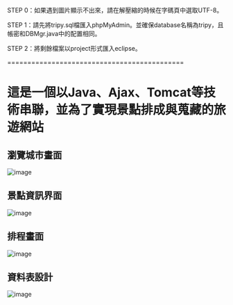 STEP 0：如果遇到圖片顯示不出來，請在解壓縮的時候在字碼頁中選取UTF-8。  

STEP 1：請先將tripy.sql檔匯入phpMyAdmin。並確保database名稱為tripy，且帳密和DBMgr.java中的配置相同。   

STEP 2：將剩餘檔案以project形式匯入eclipse。 

============================================
# 這是一個以Java、Ajax、Tomcat等技術串聯，並為了實現景點排成與蒐藏的旅遊網站
## 瀏覽城市畫面
![image](https://github.com/manipulateed/Tripy/assets/86423307/fe60dd2e-c706-4fb6-8a08-1851747ce0f3)

## 景點資訊界面
![image](https://github.com/manipulateed/Tripy/assets/86423307/ce3884d4-fcb5-4d39-b184-c9060e6d4966)

## 排程畫面
![image](https://github.com/manipulateed/Tripy/assets/86423307/e0c8921f-9a24-4ed8-950a-0c6d5e455339)

## 資料表設計
![image](https://github.com/manipulateed/Tripy/assets/86423307/9d5a31e5-fc46-41c8-8ca2-7d9bd177f027)
